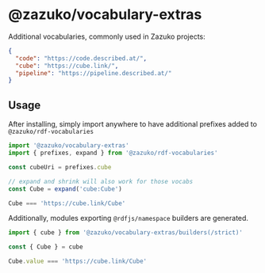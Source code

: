 # @zazuko/vocabulary-extras

Additional vocabularies, commonly used in Zazuko projects:

```json
{
  "code": "https://code.described.at/",
  "cube": "https://cube.link/",
  "pipeline": "https://pipeline.described.at/"
}
```

## Usage

After installing, simply import anywhere to have additional prefixes added to `@zazuko/rdf-vocabularies`

```javascript
import '@zazuko/vocabulary-extras'
import { prefixes, expand } from '@zazuko/rdf-vocabularies'

const cubeUri = prefixes.cube

// expand and shrink will also work for those vocabs
const Cube = expand('cube:Cube')

Cube === 'https://cube.link/Cube'
```

Additionally, modules exporting `@rdfjs/namespace` builders are generated.

```javascript
import { cube } from '@zazuko/vocabulary-extras/builders(/strict)'

const { Cube } = cube

Cube.value === 'https://cube.link/Cube'
```
